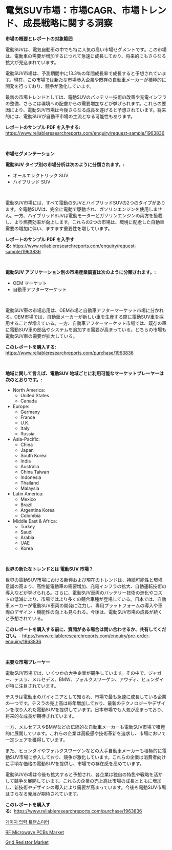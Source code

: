 <p><h1>電気SUV市場：市場CAGR、市場トレンド、成長戦略に関する洞察</h1></p><p><strong>市場の概要とレポートの対象範囲</strong></p>
<p><p>電動SUVは、電気自動車の中でも特に人気の高い市場セグメントです。この市場は、電動車の需要が増加するにつれて急速に成長しており、将来的にもさらなる拡大が見込まれています。</p><p>電動SUV市場は、予測期間中に13.3％の年間成長率で成長すると予想されています。現在、この市場では新たな市場参入企業や既存の自動車メーカーが積極的に開発を行っており、競争が激化しています。</p><p>最新の市場トレンドとしては、電動SUVのバッテリー技術の改善や充電インフラの整備、さらには環境への配慮からの需要増加などが挙げられます。これらの要因により、電動SUV市場は今後さらなる成長を遂げると予想されています。将来的には、電動SUVが自動車市場の主流となる可能性もあります。</p></p>
<p><strong>レポートのサンプル PDF を入手する:</strong> <a href="https://www.reliableresearchreports.com/enquiry/request-sample/1963836">https://www.reliableresearchreports.com/enquiry/request-sample/1963836</a></p>
<p>&nbsp;</p>
<p><strong>市場セグメンテーション</strong></p>
<p><strong>電動SUV タイプ別の市場分析は次のように分類されます。:</strong></p>
<p><ul><li>オールエレクトリック SUV</li><li>ハイブリッド SUV</li></ul></p>
<p>&nbsp;</p>
<p><p>電動SUV市場には、すべて電動のSUVとハイブリッドSUVの2つのタイプがあります。全電動SUVは、完全に電動で駆動され、ガソリンエンジンを使用しません。一方、ハイブリッドSUVは電動モーターとガソリンエンジンの両方を搭載し、より燃費効率が向上します。これらの2つの市場は、環境に配慮した自動車需要の増加に伴い、ますます重要性を増しています。</p></p>
<p><strong>レポートのサンプル PDF を入手する:</strong>&nbsp;<a href="https://www.reliableresearchreports.com/enquiry/request-sample/1963836">https://www.reliableresearchreports.com/enquiry/request-sample/1963836</a></p>
<p>&nbsp;</p>
<p><strong> 電動SUV アプリケーション別の市場産業調査は次のように分類されます。:</strong></p>
<p><ul><li>OEM マーケット</li><li>自動車アフターマーケット</li></ul></p>
<p>&nbsp;</p>
<p><p>電動SUV車の市場応用は、OEM市場と自動車アフターマーケット市場に分かれる。OEM市場では、自動車メーカーが新しい車を生産する際に電動SUV車を採用することが増えている。一方、自動車アフターマーケット市場では、既存の車に電動SUV車の部品やシステムを追加する需要が高まっている。どちらの市場も電動SUV車の需要が拡大している。</p></p>
<p><strong>このレポートを購入する:</strong>&nbsp; <a href="https://www.reliableresearchreports.com/purchase/1963836">https://www.reliableresearchreports.com/purchase/1963836</a></p>
<p>&nbsp;</p>
<p><strong>地域に関して言えば、電動SUV 地域ごとに利用可能なマーケットプレーヤーは次のとおりです。:</strong></p>
<p><ul>
    <li>
        North America:
        <ul>
            <li>United States</li>
            <li>Canada</li>
        </ul>
    </li>
    <li>
        Europe:
        <ul>
            <li>Germany</li>
            <li>France</li>
            <li>U.K.</li>
            <li>Italy</li>
            <li>Russia</li>
        </ul>
    </li>
    <li>
        Asia-Pacific:
        <ul>
            <li>China</li>
            <li>Japan</li>
            <li>South Korea</li>
            <li>India</li>
            <li>Australia</li>
            <li>China Taiwan</li>
            <li>Indonesia</li>
            <li>Thailand</li>
            <li>Malaysia</li>
        </ul>
    </li>
    <li>
        Latin America:
        <ul>
            <li>Mexico</li>
            <li>Brazil</li>
            <li>Argentina Korea</li>
            <li>Colombia</li>
        </ul>
    </li>
    <li>
        Middle East & Africa:
        <ul>
            <li>Turkey</li>
            <li>Saudi</li>
            <li>Arabia</li>
            <li>UAE</li>
            <li>Korea</li>
        </ul>
    </li>
    </ul></p>
<p>&nbsp;</p>
<p><strong>世界の新たなトレンドとは 電動SUV 市場？</strong></p>
<p><p>世界の電動SUV市場における新興および現在のトレンドは、持続可能性と環境意識の高まり、高性能電動車の需要増加、充電インフラの拡大、自動運転技術の導入などが挙げられる。さらに、電動SUV車両のバッテリー技術の進化やコストの低減により、市場ではより多くの競合車種が登場している。日本では、自動車メーカーが電動SUV車両の開発に注力し、専用プラットフォームの導入や車両のデザイン・機能性の向上も見られる。今後は、電動SUV市場の成長が続くと予想されている。</p></p>
<p><strong>このレポートを購入する前に、質問がある場合は問い合わせるか、共有してください。</strong>- <a href="https://www.reliableresearchreports.com/enquiry/pre-order-enquiry/1963836">https://www.reliableresearchreports.com/enquiry/pre-order-enquiry/1963836</a></p>
<p>&nbsp;</p>
<p><strong>主要な市場プレーヤー</strong></p>
<p><p>電動SUV市場では、いくつかの大手企業が競争しています。その中で、ジャガー、テスラ、メルセデス、BMW、フォルクスワーゲン、アウディ、ヒュンダイが特に注目されています。</p><p>テスラは電動車のパイオニアとして知られ、市場で最も急速に成長している企業の一つです。テスラの売上高は毎年増加しており、最新のテクノロジーやデザインを取り入れた電動SUVを提供しています。日本市場でも人気が高まっており、将来的な成長が期待されています。</p><p>一方、メルセデスやBMWなどの伝統的な自動車メーカーも電動SUV市場で積極的に展開しています。これらの企業は高級感や技術革新を追求し、市場において一定シェアを獲得しています。</p><p>また、ヒュンダイやフォルクスワーゲンなどの大手自動車メーカーも積極的に電動SUV市場に参入しており、競争が激化しています。これらの企業は消費者向けに手頃な価格の電動SUVを提供し、市場での存在感を高めています。</p><p>電動SUV市場は今後も拡大すると予想され、各企業は独自の特色や戦略を活かして競争を展開しています。これらの企業の売上高は市場の成長とともに増加し、新技術やデザインの導入により需要が高まっています。今後も電動SUV市場はさらなる発展が期待されています。</p></p>
<p><strong>このレポートを購入する:</strong>&nbsp;&nbsp;<a href="https://www.reliableresearchreports.com/purchase/1963836">https://www.reliableresearchreports.com/purchase/1963836</a></p>
<p><p><a href="https://github.com/royErdmtyan906778/Market-Research-Report-List-1/blob/main/985525610590.md">게이지 압력 트랜스미터</a></p><p><a href="https://medium.com/@dhjdj3783/rf-microwave-pcbs-market-analysis-its-cagr-market-segmentation-and-global-industry-overview-1c5d864984bb">RF Microwave PCBs Market</a></p><p><a href="https://github.com/kathiaseamanalvaradovlprc2h/Market-Research-Report-List-1/blob/main/grid-resistor-market.md">Grid Resistor Market</a></p></p>
